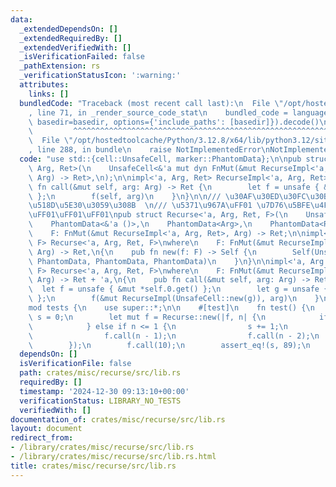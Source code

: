 ```yaml
---
data:
  _extendedDependsOn: []
  _extendedRequiredBy: []
  _extendedVerifiedWith: []
  _isVerificationFailed: false
  _pathExtension: rs
  _verificationStatusIcon: ':warning:'
  attributes:
    links: []
  bundledCode: "Traceback (most recent call last):\n  File \"/opt/hostedtoolcache/Python/3.12.8/x64/lib/python3.12/site-packages/onlinejudge_verify/documentation/build.py\"\
    , line 71, in _render_source_code_stat\n    bundled_code = language.bundle(stat.path,\
    \ basedir=basedir, options={'include_paths': [basedir]}).decode()\n          \
    \         ^^^^^^^^^^^^^^^^^^^^^^^^^^^^^^^^^^^^^^^^^^^^^^^^^^^^^^^^^^^^^^^^^^^^^^^^^^^^^^^^^\n\
    \  File \"/opt/hostedtoolcache/Python/3.12.8/x64/lib/python3.12/site-packages/onlinejudge_verify/languages/rust.py\"\
    , line 288, in bundle\n    raise NotImplementedError\nNotImplementedError\n"
  code: "use std::{cell::UnsafeCell, marker::PhantomData};\n\npub struct RecurseImpl<'a,\
    \ Arg, Ret>(\n    UnsafeCell<&'a mut dyn FnMut(&mut RecurseImpl<'a, Arg, Ret>,\
    \ Arg) -> Ret>,\n);\n\nimpl<'a, Arg, Ret> RecurseImpl<'a, Arg, Ret> {\n    pub\
    \ fn call(&mut self, arg: Arg) -> Ret {\n        let f = unsafe { &mut *self.0.get()\
    \ };\n        f(self, arg)\n    }\n}\n\n/// \u30AF\u30ED\u30FC\u30B8\u30E3\u3067\
    \u518D\u5E30\u3059\u308B  \n/// \u5371\u967A\uFF01 \u7D76\u5BFE\u4F7F\u3046\u306A\
    \uFF01\uFF01\uFF01\npub struct Recurse<'a, Arg, Ret, F>(\n    UnsafeCell<F>,\n\
    \    PhantomData<&'a ()>,\n    PhantomData<Arg>,\n    PhantomData<Ret>,\n)\nwhere\n\
    \    F: FnMut(&mut RecurseImpl<'a, Arg, Ret>, Arg) -> Ret;\n\nimpl<'a, Arg, Ret,\
    \ F> Recurse<'a, Arg, Ret, F>\nwhere\n    F: FnMut(&mut RecurseImpl<'a, Arg, Ret>,\
    \ Arg) -> Ret,\n{\n    pub fn new(f: F) -> Self {\n        Self(UnsafeCell::new(f),\
    \ PhantomData, PhantomData, PhantomData)\n    }\n}\n\nimpl<'a, Arg: 'a, Ret: 'a,\
    \ F> Recurse<'a, Arg, Ret, F>\nwhere\n    F: FnMut(&mut RecurseImpl<'a, Arg, Ret>,\
    \ Arg) -> Ret + 'a,\n{\n    pub fn call(&mut self, arg: Arg) -> Ret {\n      \
    \  let f = unsafe { &mut *self.0.get() };\n        let g = unsafe { &mut *self.0.get()\
    \ };\n        f(&mut RecurseImpl(UnsafeCell::new(g)), arg)\n    }\n}\n\n#[cfg(test)]\n\
    mod tests {\n    use super::*;\n\n    #[test]\n    fn test() {\n        let mut\
    \ s = 0;\n        let mut f = Recurse::new(|f, n| {\n            if n < 0 {\n\
    \            } else if n <= 1 {\n                s += 1;\n            } else {\n\
    \                f.call(n - 1);\n                f.call(n - 2);\n            }\n\
    \        });\n        f.call(10);\n        assert_eq!(s, 89);\n    }\n}\n"
  dependsOn: []
  isVerificationFile: false
  path: crates/misc/recurse/src/lib.rs
  requiredBy: []
  timestamp: '2024-12-30 09:13:10+00:00'
  verificationStatus: LIBRARY_NO_TESTS
  verifiedWith: []
documentation_of: crates/misc/recurse/src/lib.rs
layout: document
redirect_from:
- /library/crates/misc/recurse/src/lib.rs
- /library/crates/misc/recurse/src/lib.rs.html
title: crates/misc/recurse/src/lib.rs
---
```

